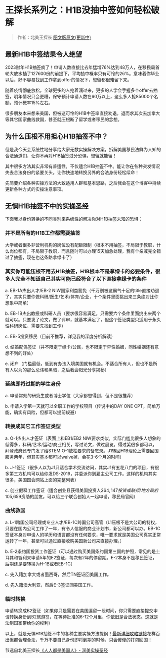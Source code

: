 #  王探长系列之：H1B没抽中签如何轻松破解

> 作者：北美王探长    [图文版原文(更新中)](https://www.meiguo.run/post/h1b-visa-lottery-not-a-problem)

## 最新H1B中签结果令人绝望

2023财年H1B抽签疯了！申请人数直接比去年猛增76%达到48万人，在移民局首轮大放水抽了127600份的前提下，平均抽中概率只有可怜的26%。意味着你毕业以后，好不容易找到工作拿到offer的情况下，想留都很难留下来。

随着疫情彻底放松，全球更多的人抢着润过来，更多的人学会手握多个offer去抽签，明年情况只会更糟，保守预计申请人数在60万以上，这么多人抢85000个名额，预计概率15%左右。

很多朋友本来想来美国，但被这可怜的H1B中签率直接劝退，退而求其次去加拿大等其它国家曲线救国，甚至就压根断了留学或者移民的念想。

## 为什么压根不用担心H1B抽签不中？

但是我今天会系统性地分享给大家无数实操解决方案，拆解美国移民法鲜为人知的合法通道们，让你不再对H1B抽签过分恐惧，想留就能留！

其中很多方法其实非常有普适性，不仅适合H1B抽签不中。能让你在各种突发情况失去合法身份的紧要关头，让你快速地转换另外的合法身份轻松续命！

先简要介绍各种实操方法的大致适用人群和基本思路，之后我会在这个博客中持续更新各种方式的实操注意事项。

## 无惧H1B抽签不中的实操圣经

下面我以身份转换的不同类别来系统性的解决你对H1B抽签未知的恐惧：

### 并不是所有的H1B工作都需要抽签

大学或者很多非营利机构的岗位没有配额限制（根本不用抽签，不局限于教职，什么岗位都有，不局限于教职，而且随时可以办理15天加急处理，我有个亲戚完全错过了抽签，现在也这条路拿绿卡了）

### 其实你可能压根不用去H1B抽签，H1B根本不是拿绿卡的必要条件，很多人完全不知道自己其实可能已经符合了以下直接拿绿卡的条件

a. EB-1A杰出人才/EB-2 NIW国家利益豁免（千万别被这霸气十足的title直接劝退了，其实只要你做科研/医生/艺术/体育/企业，十个条件里面挑出来三条绝对比你想象中简单）

b. EB-1B杰出教授或科研人员（要求很容易满足，只需要六个条件里面挑出来两个就可以。只要发了论文，做了评审，就基本满足了，但这个签证类型只适用于永久性科研岗位，需要先找到工作）

c. EB-5投资移民（目前不推荐，详见我的深度分析解读）

d. 结婚配偶签证（并不限定于绿卡/公民，也不限定于异性婚姻，同性婚姻还有意想不到的好处）

e. 闭户（门槛最低，低到有办法入境美国就有机会。不适合所有人，但也不是所有人以为的那么忌讳和黑暗，之后我会阳光分享揭秘）

### 延续即将过期的学生身份

a. 申请常规的研究生或者博士学位（大家都想得到，但不是很推荐）

b. 申请入学第一天就可以全职工作的学校项目（传说中的DAY ONE CPT，简单万能，确实有风险，但都可以提前规避）

### 转换成其它工作签证类型

a. O-1杰出人才签证（表面上和EB1/EB2 NIW要求类似，实际门槛比很多人想象的低得多，科研/艺术/运动/商业相关，写过论文，做过展览，得过奖很多都可以，拜登政府还专门发了给STEM O-1放松要求的备忘录。J1转回H1B理论上需要回国服务两年，但其实基本都可以waive掉，会花3-6个月的时间）

b. J-1签证（很多人以为J1只适合学术交流访问，其实J1有五花八门的项目，有很多第三方机构可以给你发DS-2019，并委派你到雇主公司工作。这样的机构其实很多，美国国会网站上面的完整列表）

c. 创业假释工作签证（适合创业且获得美国投资人$264,147投资或联邦/地方政府$105,659资助的朋友，可以给三个联合创始人一起申请，移民局官网）

### 曲线救国

a. L-1跨国公司经理或专业人才/EB-1C跨国公司高管（L1压根不是大公司的特权，只要在国内公司工作了一年，有令人信服的商业计划书，新公司都可以办。EB-1C签证本身对申请人的学历和语言都没有任何要求，唯一要求就是美国公司真实正常运转了一年，甚至可以通过直接收购美国新公司来直接办理。）

b. E-2条约国投资工作签证（可以通过购买美国条约国第三国的护照，常见的是土耳其和智利来申请5年的E2签证，每次有2年的停留期。E-2本身不是移民签证，后期还是要转换为H-1B或者EB-1C）

c. 先入籍加拿大或者墨西哥，然后TN签证回美国工作。

d. 先入籍澳大利亚，然后E-3签证回美国工作。

### 临时转换

申请转换成B2签证（如果你只是需要在美国逗留一段时间，你只需要直接提交申请转换身份到B2旅游签，在等待批准的6-12个月里，你依旧是合法状态。这就是法制国家带给你的权利）

以上，就是无惧H1B抽签不中的各种主要实操方法提纲！[最新详细攻略链接](https://bit.ly/3xIVygI)花样百出但都合理合法，千万不要自己身份即将到期的时候，只会傻傻的打包回国！

节选自北美王探长[《人人都是美国人》- 润美实操圣经](https://www.meiguo.run)
